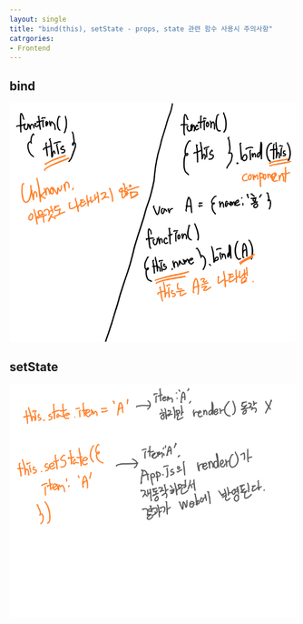 ```yaml
---
layout: single
title: "bind(this), setState - props, state 관련 함수 사용시 주의사항"
catrgories:
- Frontend
---
```


## bind

![20211218bind](https://raw.githubusercontent.com/BackFoxx/BackFoxx.github.io/master/_image/20211218bind.png)

## setState

![20211218setstate](https://raw.githubusercontent.com/BackFoxx/BackFoxx.github.io/master/_image/20211218setstate.png)